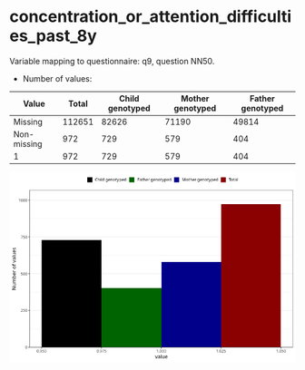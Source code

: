 # concentration_or_attention_difficulties_past_8y
Variable mapping to questionnaire: q9, question NN50.
- Number of values:

| Value | Total | Child genotyped | Mother genotyped | Father genotyped |
| ----- | ----- | --------------- | ---------------- | ---------------- |
| Missing | 112651 | 82626 | 71190 | 49814 |
| Non-missing | 972 | 729 | 579 | 404 |
| 1 | 972 | 729 | 579 | 404 |



![](concentration_or_attention_difficulties_past_8y_n.png)




